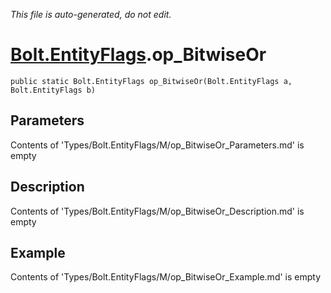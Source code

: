 *This file is auto-generated, do not edit.*

# [Bolt.EntityFlags](Types/Bolt.EntityFlags.md).op_BitwiseOr
`public static Bolt.EntityFlags op_BitwiseOr(Bolt.EntityFlags a, Bolt.EntityFlags b)`
## Parameters
Contents of 'Types/Bolt.EntityFlags/M/op_BitwiseOr_Parameters.md' is empty
## Description
Contents of 'Types/Bolt.EntityFlags/M/op_BitwiseOr_Description.md' is empty
## Example
Contents of 'Types/Bolt.EntityFlags/M/op_BitwiseOr_Example.md' is empty
